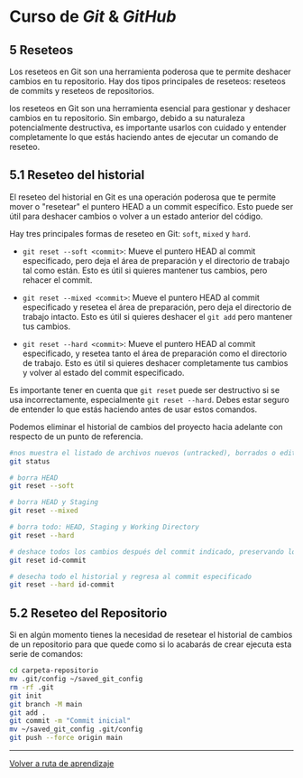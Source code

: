 # Curso de _Git_ & _GitHub_

## 5 Reseteos

Los reseteos en Git son una herramienta poderosa que te permite deshacer cambios en tu repositorio. Hay dos tipos principales de reseteos: reseteos de commits y reseteos de repositorios.

los reseteos en Git son una herramienta esencial para gestionar y deshacer cambios en tu repositorio. Sin embargo, debido a su naturaleza potencialmente destructiva, es importante usarlos con cuidado y entender completamente lo que estás haciendo antes de ejecutar un comando de reseteo.

## 5.1 Reseteo del historial

El reseteo del historial en Git es una operación poderosa que te permite mover o "resetear" el puntero HEAD a un commit específico. Esto puede ser útil para deshacer cambios o volver a un estado anterior del código.

Hay tres principales formas de reseteo en Git: `soft`, `mixed` y `hard`.

* `git reset --soft <commit>`: Mueve el puntero HEAD al commit especificado, pero deja el área de preparación y el directorio de trabajo tal como están. Esto es útil si quieres mantener tus cambios, pero rehacer el commit.

* `git reset --mixed <commit>`: Mueve el puntero HEAD al commit especificado y resetea el área de preparación, pero deja el directorio de trabajo intacto. Esto es útil si quieres deshacer el `git add` pero mantener tus cambios.

* `git reset --hard <commit>`: Mueve el puntero HEAD al commit especificado, y resetea tanto el área de preparación como el directorio de trabajo. Esto es útil si quieres deshacer completamente tus cambios y volver al estado del commit especificado.

Es importante tener en cuenta que `git reset` puede ser destructivo si se usa incorrectamente, especialmente `git reset --hard`. Debes estar seguro de entender lo que estás haciendo antes de usar estos comandos.

Podemos eliminar el historial de cambios del proyecto hacia adelante con respecto de un punto de referencia.

```bash
#nos muestra el listado de archivos nuevos (untracked), borrados o editados
git status

# borra HEAD
git reset --soft

# borra HEAD y Staging
git reset --mixed

# borra todo: HEAD, Staging y Working Directory
git reset --hard

# deshace todos los cambios después del commit indicado, preservando los cambios localmente
git reset id-commit

# desecha todo el historial y regresa al commit especificado
git reset --hard id-commit
```

## 5.2 Reseteo del Repositorio

Si en algún momento tienes la necesidad de resetear el historial de cambios de un repositorio para que quede como si lo acabarás de crear ejecuta esta serie de comandos:

```bash
cd carpeta-repositorio
mv .git/config ~/saved_git_config
rm -rf .git
git init
git branch -M main
git add .
git commit -m "Commit inicial"
mv ~/saved_git_config .git/config
git push --force origin main
```

---
[Volver a ruta de aprendizaje](../README.md#ruta-de-aprendisaje)
